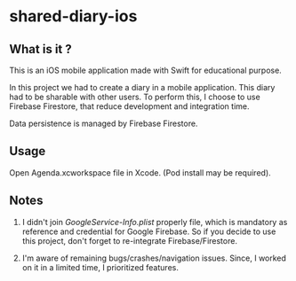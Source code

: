 # shared-diary-ios

## What is it ?

This is an iOS mobile application made with Swift for educational purpose.

In this project we had to create a diary in a mobile application. This diary had to be sharable with other users. To perform this, I choose to use Firebase Firestore, that reduce development and integration time.

Data persistence is managed by Firebase Firestore.

## Usage

Open Agenda.xcworkspace file in Xcode. (Pod install may be required).

## Notes

1. I didn't join *GoogleService-Info.plist* properly file, which is mandatory as reference and credential for Google Firebase.
So if you decide to use this project, don't forget to re-integrate Firebase/Firestore.

2. I'm aware of remaining bugs/crashes/navigation issues. Since, I worked on it in a limited time, I prioritized features.
